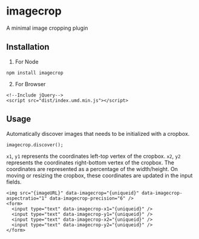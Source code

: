 # imagecrop
A minimal image cropping plugin

## Installation
1. For Node
```
npm install imagecrop
```
2. For Browser
```
<!--Include jQuery-->
<script src="dist/index.umd.min.js"></script>
```

## Usage
Automatically discover images that needs to be initialized with a cropbox.
```
imagecrop.discover();
```
`x1`, `y1` represents the coordinates left-top vertex of the cropbox. `x2`, `y2` represents the coordinates right-bottom vertex of the cropbox. The coordinates are represented as a percentage of the width/height. On moving or resizing the cropbox, these coordinates are updated in the input fields.
```
<img src="{imageURL}" data-imagecrop="{uniqueid}" data-imagecrop-aspectratio="1" data-imagecrop-precision="6" />
<form>
  <input type="text" data-imagecrop-x1="{uniqueid}" />
  <input type="text" data-imagecrop-y1="{uniqueid}" />
  <input type="text" data-imagecrop-x2="{uniqueid}" />
  <input type="text" data-imagecrop-y2="{uniqueid}" />
</form>
```

